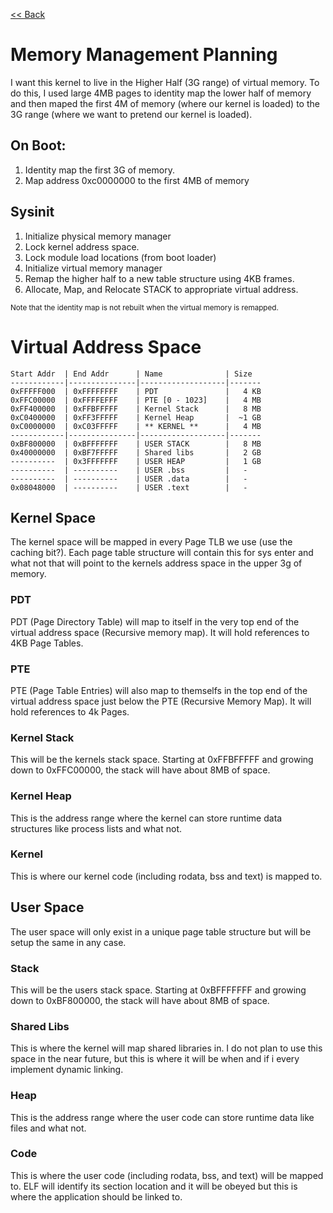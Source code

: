 [<< Back](index.md)

# Memory Management Planning

I want this kernel to live in the Higher Half (3G range) of virtual memory. To
do this, I used large 4MB pages to identity map the lower half of memory and
then maped the first 4M of memory (where our kernel is loaded) to the 3G range
(where we want to pretend our kernel is loaded).

## On Boot:

1. Identity map the first 3G of memory.
2. Map address 0xc0000000 to the first 4MB of memory

## Sysinit

1. Initialize physical memory manager
2. Lock kernel address space.
3. Lock module load locations (from boot loader)
4. Initialize virtual memory manager
5. Remap the higher half to a new table structure using 4KB frames.
6. Allocate, Map, and Relocate STACK to appropriate virtual address.

<sup>Note that the identity map is not rebuilt when the virtual memory is
remapped.<sup>

# Virtual Address Space

```
Start Addr  | End Addr      | Name              | Size
------------|---------------|-------------------|-------
0xFFFFF000  | 0xFFFFFFFF    | PDT               |   4 KB
0xFFC00000  | 0xFFFFEFFF    | PTE [0 - 1023]    |   4 MB
0xFF400000  | 0xFFBFFFFF    | Kernel Stack      |   8 MB
0xC0400000  | 0xFF3FFFFF    | Kernel Heap       |  ~1 GB
0xC0000000  | 0xC03FFFFF    | ** KERNEL **      |   4 MB
------------|---------------|-------------------|-------
0xBF800000  | 0xBFFFFFFF    | USER STACK        |   8 MB
0x40000000  | 0xBF7FFFFF    | Shared libs       |   2 GB
----------  | 0x3FFFFFFF    | USER HEAP         |   1 GB
----------  | ----------    | USER .bss         |   -
----------  | ----------    | USER .data        |   -
0x08048000  | ----------    | USER .text        |   -
``` 

## Kernel Space

The kernel space will be mapped in every Page TLB we use (use the caching
bit?). Each page table structure will contain this for sys enter and what not
that will point to the kernels address space in the upper 3g of memory.

### PDT

PDT (Page Directory Table) will map to itself in the very top end of the
virtual address space (Recursive memory map).  It will hold references to 4KB
Page Tables.

### PTE

PTE (Page Table Entries) will also map to themselfs in the top end of the
virtual address space just below the PTE (Recursive Memory Map). It will hold
references to 4k Pages.

### Kernel Stack

This will be the kernels stack space. Starting at 0xFFBFFFFF and growing down
to 0xFFC00000, the stack will have about 8MB of space.

### Kernel Heap

This is the address range where the kernel can store runtime data structures
like process lists and what not.

### Kernel

This is where our kernel code (including rodata, bss and text) is mapped to.

## User Space

The user space will only exist in a unique page table structure but will be
setup the same in any case.

### Stack

This will be the users stack space. Starting at 0xBFFFFFFF and growing down
to 0xBF800000, the stack will have about 8MB of space.

### Shared Libs

This is where the kernel will map shared libraries in. I do not plan to use
this space in the near future, but this is where it will be when and if i every
implement dynamic linking.

### Heap

This is the address range where the user code can store runtime data like files
and what not.

### Code

This is where the user code (including rodata, bss, and text) will be mapped
to. ELF will identify its section location and it will be obeyed but this is
where the application should be linked to.
